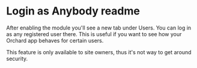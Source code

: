 # Login as Anybody readme



After enabling the module you'll see a new tab under Users. You can log in as any registered user there. This is useful if you want to see how your Orchard app behaves for certain users.

This feature is only available to site owners, thus it's not way to get around security.